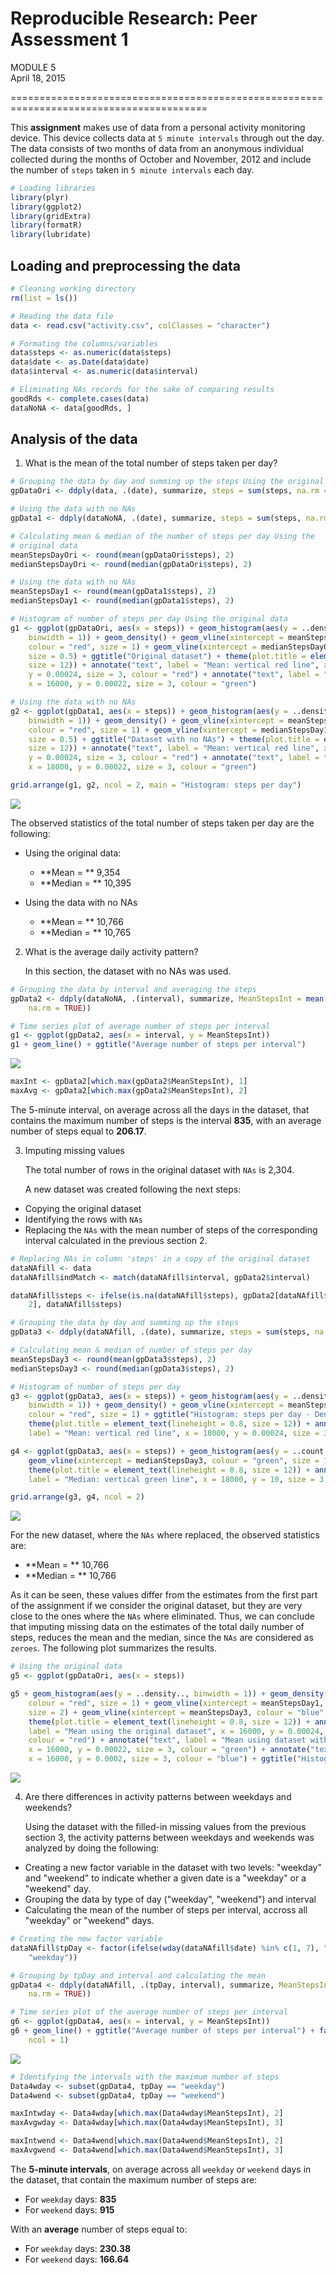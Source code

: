 # Reproducible Research: Peer Assessment 1
MODULE 5  
April 18, 2015  

========================================================================================
    


This **assignment** makes use of data from a personal activity monitoring device. This device collects data at `5 minute intervals` through out the day. The data consists of two months of data from an anonymous individual collected during the months of October and November, 2012 and include the number of `steps` taken in `5 minute intervals` each day.  



```r
# Loading libraries
library(plyr)
library(ggplot2)
library(gridExtra)
library(formatR)
library(lubridate)
```
  
  
## Loading and preprocessing the data

```r
# Cleaning working directory
rm(list = ls())

# Reading the data file
data <- read.csv("activity.csv", colClasses = "character")

# Formating the columns/variables
data$steps <- as.numeric(data$steps)
data$date <- as.Date(data$date)
data$interval <- as.numeric(data$interval)

# Eliminating NAs records for the sake of comparing results
goodRds <- complete.cases(data)
dataNoNA <- data[goodRds, ]
```


## Analysis of the data
1. What is the mean of the total number of steps taken per day?


```r
# Grouping the data by day and summing up the steps Using the original data
gpDataOri <- ddply(data, .(date), summarize, steps = sum(steps, na.rm = TRUE))

# Using the data with no NAs
gpData1 <- ddply(dataNoNA, .(date), summarize, steps = sum(steps, na.rm = TRUE))

# Calculating mean & median of the number of steps per day Using the
# original data
meanStepsDayOri <- round(mean(gpDataOri$steps), 2)
medianStepsDayOri <- round(median(gpDataOri$steps), 2)

# Using the data with no NAs
meanStepsDay1 <- round(mean(gpData1$steps), 2)
medianStepsDay1 <- round(median(gpData1$steps), 2)

# Histogram of number of steps per day Using the original data
g1 <- ggplot(gpDataOri, aes(x = steps)) + geom_histogram(aes(y = ..density.., 
    binwidth = 1)) + geom_density() + geom_vline(xintercept = meanStepsDayOri, 
    colour = "red", size = 1) + geom_vline(xintercept = medianStepsDayOri, colour = "green", 
    size = 0.5) + ggtitle("Original dataset") + theme(plot.title = element_text(lineheight = 0.8, 
    size = 12)) + annotate("text", label = "Mean: vertical red line", x = 16000, 
    y = 0.00024, size = 3, colour = "red") + annotate("text", label = "Median: vertical green line", 
    x = 16000, y = 0.00022, size = 3, colour = "green")

# Using the data with no NAs
g2 <- ggplot(gpData1, aes(x = steps)) + geom_histogram(aes(y = ..density.., 
    binwidth = 1)) + geom_density() + geom_vline(xintercept = meanStepsDay1, 
    colour = "red", size = 1) + geom_vline(xintercept = medianStepsDay1, colour = "green", 
    size = 0.5) + ggtitle("Dataset with no NAs") + theme(plot.title = element_text(lineheight = 0.8, 
    size = 12)) + annotate("text", label = "Mean: vertical red line", x = 18000, 
    y = 0.00024, size = 3, colour = "red") + annotate("text", label = "Median: vertical green line", 
    x = 18000, y = 0.00022, size = 3, colour = "green")
```
  
    
    

```r
grid.arrange(g1, g2, ncol = 2, main = "Histogram: steps per day")
```

![](Figs/plotQ1-1.png) 
  
    
    
The observed statistics of the total number of steps taken per day are the following:  
  
- Using the original data:    
    - **Mean = ** 9,354
    - **Median = ** 10,395

- Using the data with no NAs
    - **Mean = ** 10,766
    - **Median = ** 10,765


2.  What is the average daily activity pattern?
  
  
    In this section, the dataset with no NAs was used. 
  
  

```r
# Grouping the data by interval and averaging the steps
gpData2 <- ddply(dataNoNA, .(interval), summarize, MeanStepsInt = mean(steps, 
    na.rm = TRUE))

# Time series plot of average number of steps per interval
g1 <- ggplot(gpData2, aes(x = interval, y = MeanStepsInt))
g1 + geom_line() + ggtitle("Average number of steps per interval")
```

![](Figs/plotQ2-1.png) 

```r
maxInt <- gpData2[which.max(gpData2$MeanStepsInt), 1]
maxAvg <- gpData2[which.max(gpData2$MeanStepsInt), 2]
```

The 5-minute interval, on average across all the days in the dataset, that contains the maximum number of steps is the interval **835**, with an average number of steps equal to **206.17**.


3.  Imputing missing values  

    The total number of rows in the original dataset with `NAs` is 2,304.  

    A new dataset was created following the next steps:  

- Copying the original dataset  
- Identifying the rows with `NAs`    
- Replacing the `NAs` with the mean number of steps of the corresponding interval calculated in the previous section 2.  
   
      
  

```r
# Replacing NAs in column 'steps' in a copy of the original dataset
dataNAfill <- data
dataNAfill$indMatch <- match(dataNAfill$interval, gpData2$interval)

dataNAfill$steps <- ifelse(is.na(dataNAfill$steps), gpData2[dataNAfill$indMatch, 
    2], dataNAfill$steps)
```


```r
# Grouping the data by day and summing up the steps
gpData3 <- ddply(dataNAfill, .(date), summarize, steps = sum(steps, na.rm = TRUE))

# Calculating mean & median of number of steps per day
meanStepsDay3 <- round(mean(gpData3$steps), 2)
medianStepsDay3 <- round(median(gpData3$steps), 2)

# Histogram of number of steps per day
g3 <- ggplot(gpData3, aes(x = steps)) + geom_histogram(aes(y = ..density.., 
    binwidth = 1)) + geom_density() + geom_vline(xintercept = meanStepsDay3, 
    colour = "red", size = 1) + ggtitle("Histogram: steps per day - Density") + 
    theme(plot.title = element_text(lineheight = 0.8, size = 12)) + annotate("text", 
    label = "Mean: vertical red line", x = 18000, y = 0.00024, size = 3, colour = "red")

g4 <- ggplot(gpData3, aes(x = steps)) + geom_histogram(aes(y = ..count.., binwidth = 1)) + 
    geom_vline(xintercept = medianStepsDay3, colour = "green", size = 1) + ggtitle("Histogram: steps per day - Count") + 
    theme(plot.title = element_text(lineheight = 0.8, size = 12)) + annotate("text", 
    label = "Median: vertical green line", x = 18000, y = 10, size = 3, colour = "green")
```



```r
grid.arrange(g3, g4, ncol = 2)
```

![](Figs/plotQ3-1.png) 
  
  
For the new dataset, where the `NAs` where replaced, the observed statistics are:  

- **Mean = ** 10,766
- **Median = ** 10,766  
         
As it can be seen, these values differ from the estimates from the first part of the assignment if we consider the original dataset, but they are very close to the ones where the `NAs` where eliminated. Thus, we can conclude that imputing missing data on the estimates of the total daily number of steps, reduces the mean and the median, since the `NAs` are considered as `zeroes`. The following plot summarizes the results.
  

```r
# Using the original data
g5 <- ggplot(gpDataOri, aes(x = steps))

g5 + geom_histogram(aes(y = ..density.., binwidth = 1)) + geom_density() + geom_vline(xintercept = meanStepsDayOri, 
    colour = "red", size = 1) + geom_vline(xintercept = meanStepsDay1, colour = "green", 
    size = 2) + geom_vline(xintercept = meanStepsDay3, colour = "blue", size = 0.7) + 
    theme(plot.title = element_text(lineheight = 0.8, size = 12)) + annotate("text", 
    label = "Mean using the original dataset", x = 16000, y = 0.00024, size = 3, 
    colour = "red") + annotate("text", label = "Mean using dataset without NA", 
    x = 16000, y = 0.00022, size = 3, colour = "green") + annotate("text", label = "Mean using the dataset with NAs filled", 
    x = 16000, y = 0.0002, size = 3, colour = "blue") + ggtitle("Histogram of the number of steps per day - original dataset")
```

![](Figs/plotSumQ3-1.png) 

4.  Are there differences in activity patterns between weekdays and weekends?

    Using the dataset with the filled-in missing values from the previous section 3, the activity patterns between weekdays and weekends was analyzed by doing the following:  
    
- Creating a new factor variable in the dataset with two levels: "weekday" and "weekend" to indicate whether a given date is a "weekday" or a "weekend" day.
- Grouping the data by type of day ("weekday", "weekend") and interval
- Calculating the mean of the number of steps per interval, accross all "weekday" or  "weekend" days.
    
    

```r
# Creating the new factor variable
dataNAfill$tpDay <- factor(ifelse(wday(dataNAfill$date) %in% c(1, 7), "weekend", 
    "weekday"))

# Grouping by tpDay and interval and calculating the mean
gpData4 <- ddply(dataNAfill, .(tpDay, interval), summarize, MeanStepsInt = mean(steps, 
    na.rm = TRUE))

# Time series plot of the average number of steps per interval
g6 <- ggplot(gpData4, aes(x = interval, y = MeanStepsInt))
g6 + geom_line() + ggtitle("Average number of steps per interval") + facet_wrap(~tpDay, 
    ncol = 1)
```

![](Figs/plotQ4-1.png) 


```r
# Identifying the intervals with the maximum number of steps
Data4wday <- subset(gpData4, tpDay == "weekday")
Data4wend <- subset(gpData4, tpDay == "weekend")

maxIntwday <- Data4wday[which.max(Data4wday$MeanStepsInt), 2]
maxAvgwday <- Data4wday[which.max(Data4wday$MeanStepsInt), 3]

maxIntwend <- Data4wend[which.max(Data4wend$MeanStepsInt), 2]
maxAvgwend <- Data4wend[which.max(Data4wend$MeanStepsInt), 3]
```


The **5-minute intervals**, on average across all `weekday` or `weekend` days in the dataset, that contain the maximum number of steps are: 
  
- For `weekday` days: **835**
- For `weekend` days: **915**

With an **average** number of steps equal to:
  
- For `weekday` days: **230.38**
- For `weekend` days: **166.64**


